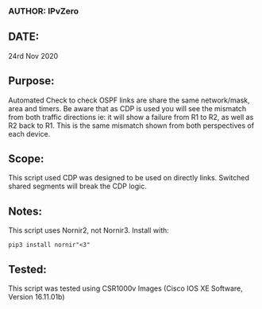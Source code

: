 
### AUTHOR: IPvZero


## DATE: 
24rd Nov 2020


## Purpose: 
Automated Check to check OSPF links are share the same network/mask, area and timers.
Be aware that as CDP is used you will see the mismatch from both traffic directions 
ie: it will show a failure from R1 to R2, as well as R2 back to R1.
This is the same mismatch shown from both perspectives of each device.

## Scope: 
This script used CDP was designed to be used on directly links.
Switched shared segments will break the CDP logic.


## Notes: 
This script uses Nornir2, not Nornir3. Install with:

```pip3 install nornir"<3"```


## Tested: 
This script was tested using CSR1000v Images (Cisco IOS XE Software, Version 16.11.01b)
